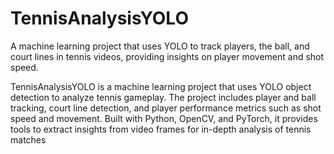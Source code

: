 # TennisAnalysisYOLO
A machine learning project that uses YOLO to track players, the ball, and court lines in tennis videos, providing insights on player movement and shot speed.

TennisAnalysisYOLO is a machine learning project that uses YOLO object detection to analyze tennis gameplay. The project includes player and ball tracking, court line detection, and player performance metrics such as shot speed and movement. Built with Python, OpenCV, and PyTorch, it provides tools to extract insights from video frames for in-depth analysis of tennis matches
